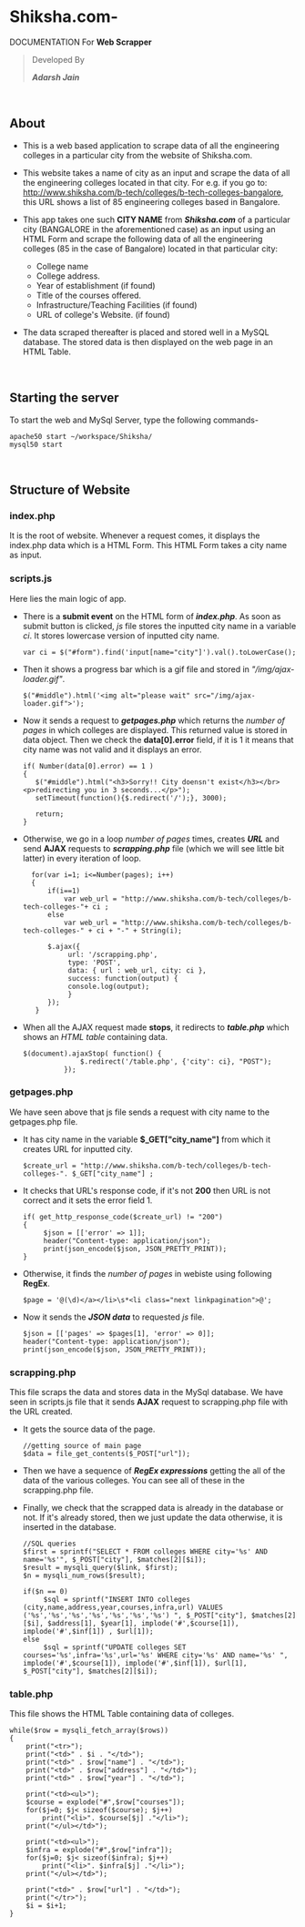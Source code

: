 # Shiksha.com-

DOCUMENTATION For **Web Scrapper**

> Developed By
>
> ***Adarsh Jain***

<br/>

## About
- This is a web based application to scrape data of all the engineering colleges in a particular city from the website of Shiksha.com.
- This website takes a name of city as an input and scrape the data of all the engineering colleges located in that city. For e.g. if you go to: http://www.shiksha.com/b-tech/colleges/b-tech-colleges-bangalore, this URL shows a list of 85 engineering colleges based in Bangalore.
- This app takes one such **CITY NAME** from ***Shiksha.com*** of a particular city (BANGALORE in the aforementioned case) as an input using an HTML Form and scrape the following data of all the engineering colleges (85 in the case of Bangalore) located in that particular city:
  - College name
  - College address.
  - Year of establishment (if found)
  - Title of the courses offered.
  - Infrastructure/Teaching Facilities (if found)
  - URL of college's Website. (if found)

- The data scraped thereafter is placed and stored well in a MySQL database. The stored data is then displayed on the web page in an HTML Table.

<br/>

## Starting the server
To start the web and MySql Server, type the following commands-
```
apache50 start ~/workspace/Shiksha/
mysql50 start
```

<br/>

## Structure of Website
### index.php
It is the root of website. Whenever a request comes, it displays the index.php data which is a HTML Form. This HTML Form takes a city name as input.

### scripts.js
Here lies the main logic of app.
- There is a **submit event** on the HTML form of ***index.php***. As soon as submit button is clicked, _js_ file stores the inputted city name in a variable _ci_. It stores lowercase version of inputted city name.
  ```
  var ci = $("#form").find('input[name="city"]').val().toLowerCase();
  ```
  
- Then it shows a progress bar which is a gif file and stored in _"/img/ajax-loader.gif"_.
  ```
  $("#middle").html('<img alt="please wait" src="/img/ajax-loader.gif">');
  ```
  
 - Now it sends a request to ***getpages.php*** which returns the _number of pages_ in which colleges are displayed. This returned value is stored in data object. Then we check the **data[0].error** field, if it is 1 it means that city name was not valid and it displays an error.
    ```
    if( Number(data[0].error) == 1 )
    {
       $("#middle").html("<h3>Sorry!! City doensn't exist</h3></br><p>redirecting you in 3 seconds...</p>");
       setTimeout(function(){$.redirect('/');}, 3000);
                
       return;
    }
    ```
  
- Otherwise, we go in a loop _number of pages_ times, creates ***URL*** and send **AJAX** requests to ***scrapping.php*** file (which we will see little bit latter) in every iteration of loop.
  ```
    for(var i=1; i<=Number(pages); i++)
    {
        if(i==1)
            var web_url = "http://www.shiksha.com/b-tech/colleges/b-tech-colleges-"+ ci ;
        else
            var web_url = "http://www.shiksha.com/b-tech/colleges/b-tech-colleges-" + ci + "-" + String(i);
                
        $.ajax({
             url: '/scrapping.php',
             type: 'POST',
             data: { url : web_url, city: ci },
             success: function(output) {
             console.log(output);
             }
        });
     }
  ```
  
- When all the AJAX request made **stops**, it redirects to ***table.php*** which shows an _HTML table_ containing data.
  ```
  $(document).ajaxStop( function() {                
                $.redirect('/table.php', {'city': ci}, "POST");              
            });
  ```
  
### getpages.php
We have seen above that js file sends a request with city name to the getpages.php file.
- It has city name in the variable **$\_GET["city_name"]** from which it creates URL for inputted city.
  ```
  $create_url = "http://www.shiksha.com/b-tech/colleges/b-tech-colleges-". $_GET["city_name"] ;
  ```
  
- It checks that URL's response code, if it's not **200** then URL is not correct and it sets the error field 1.
  ```
  if( get_http_response_code($create_url) != "200")
  {
       $json = [['error' => 1]];
       header("Content-type: application/json");
       print(json_encode($json, JSON_PRETTY_PRINT));
  }
  ```
  
- Otherwise, it finds the _number of pages_ in webiste using following **RegEx**.
  ```
  $page = '@(\d)</a></li>\s*<li class="next linkpagination">@';
  ```
  
- Now it sends the ***JSON data*** to requested _js_ file.
  ```
  $json = [['pages' => $pages[1], 'error' => 0]];  
  header("Content-type: application/json");
  print(json_encode($json, JSON_PRETTY_PRINT));
  ```
  
### scrapping.php
This file scraps the data and stores data in the MySql database.
We have seen in scripts.js file that it sends **AJAX** request to scrapping.php file with the URL created.
- It gets the source data of the page.
  ```
  //getting source of main page
  $data = file_get_contents($_POST["url"]);
  ```
  
- Then we have a sequence of ***RegEx expressions*** getting the all of the data of the various colleges. You can see all of these in the scrapping.php file.
- Finally, we check that the scrapped data is already in the database or not. If it's already stored, then we just update the data otherwise, it is inserted in the database.
  ```
  //SQL queries
  $first = sprintf("SELECT * FROM colleges WHERE city='%s' AND name='%s'", $_POST["city"], $matches[2][$i]);
  $result = mysqli_query($link, $first);
  $n = mysqli_num_rows($result);

  if($n == 0)
       $sql = sprintf("INSERT INTO colleges (city,name,address,year,courses,infra,url) VALUES ('%s','%s','%s','%s','%s','%s','%s') ", $_POST["city"], $matches[2][$i], $address[1], $year[1], implode('#',$course[1]), implode('#',$inf[1]) , $url[1]);
  else
       $sql = sprintf("UPDATE colleges SET courses='%s',infra='%s',url='%s' WHERE city='%s' AND name='%s' ", implode('#',$course[1]), implode('#',$inf[1]), $url[1], $_POST["city"], $matches[2][$i]);
  ```

### table.php
This file shows the HTML Table containing data of colleges.
```
while($row = mysqli_fetch_array($rows))
{
	print("<tr>");
	print("<td>" . $i . "</td>");
	print("<td>" . $row["name"] . "</td>");
	print("<td>" . $row["address"] . "</td>");
	print("<td>" . $row["year"] . "</td>");
	
	print("<td><ul>");
	$course = explode("#",$row["courses"]);
	for($j=0; $j< sizeof($course); $j++)
		print("<li>". $course[$j] ."</li>");
	print("</ul></td>");
	
	print("<td><ul>");
	$infra = explode("#",$row["infra"]);
	for($j=0; $j< sizeof($infra); $j++)
		print("<li>". $infra[$j] ."</li>");
	print("</ul></td>");

	print("<td>" . $row["url"] . "</td>");
	print("</tr>");
	$i = $i+1;
}
